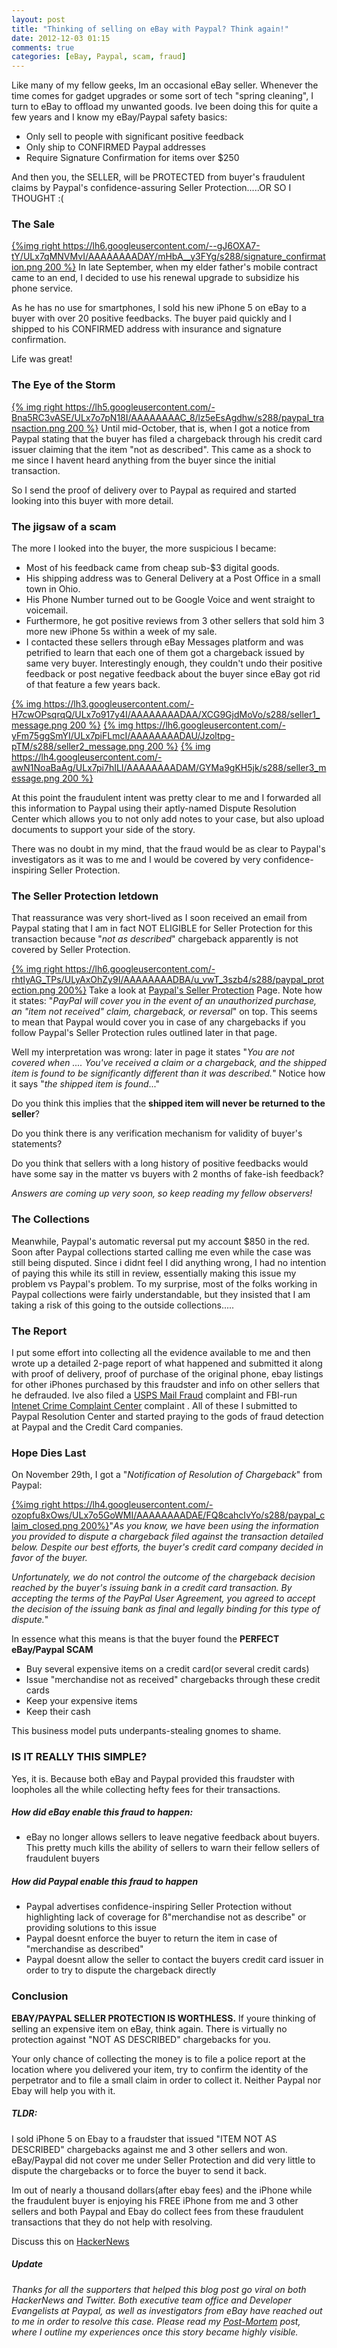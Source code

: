 ```yaml
---
layout: post
title: "Thinking of selling on eBay with Paypal? Think again!"
date: 2012-12-03 01:15
comments: true
categories: [eBay, Paypal, scam, fraud]
---
```

Like many of my fellow geeks, Im an occasional eBay seller. Whenever the time comes for gadget upgrades or some sort of tech "spring cleaning", I turn to eBay to offload my unwanted goods. Ive been doing this for quite a few years and I know my eBay/Paypal safety basics:

* Only sell to people with significant positive feedback
* Only ship to CONFIRMED Paypal addresses
* Require Signature Confirmation for items over $250

And then you, the SELLER, will be PROTECTED from buyer's fraudulent claims by Paypal's confidence-assuring Seller Protection.....OR SO I THOUGHT :(
<!-- more -->

### The Sale
[{%img right https://lh6.googleusercontent.com/--gJ6OXA7-tY/ULx7qMNVMvI/AAAAAAAADAY/mHbA__y3FYg/s288/signature_confirmation.png 200 %}](https://lh6.googleusercontent.com/--gJ6OXA7-tY/ULx7qMNVMvI/AAAAAAAADAY/mHbA__y3FYg/s800/signature_confirmation.png)
In late September, when my elder father's mobile contract came to an end, I decided to use his renewal upgrade to subsidize his phone service. 

As he has no use for smartphones, I sold his new iPhone 5 on eBay to a buyer with over 20 positive feedbacks. The buyer paid quickly and I shipped to his CONFIRMED address with insurance and signature confirmation. 

Life was great!

### The Eye of the Storm

[{% img right https://lh5.googleusercontent.com/-Bna5RC3vASE/ULx7o7pN18I/AAAAAAAAC_8/lz5eEsAgdhw/s288/paypal_transaction.png 200 %}](https://lh5.googleusercontent.com/-Bna5RC3vASE/ULx7o7pN18I/AAAAAAAAC_8/lz5eEsAgdhw/s800/paypal_transaction.png) Until mid-October, that is, when I got a notice from Paypal stating that the buyer has filed a chargeback through his credit card issuer claiming that the item "not as described". This came as a shock to me since I havent heard anything from the buyer since the initial transaction. 

So I send the proof of delivery over to Paypal as required and started looking into this buyer with more detail.

### The jigsaw of a scam

The more I looked into the buyer, the more suspicious I became:

* Most of his feedback came from cheap sub-$3 digital goods. 
* His shipping address was to General Delivery at a Post Office in a small town in Ohio. 
* His Phone Number turned out to be Google Voice and went straight to voicemail.
* Furthermore, he got positive reviews from 3 other sellers that sold him 3 more new iPhone 5s within a week of my sale. 
* I contacted these sellers through eBay Messages platform and was petrified to learn that each one of them got a chargeback issued by same very buyer. Interestingly enough, they couldn't undo their positive feedback or post negative feedback about the buyer since eBay got rid of that feature a few years back.

[{% img https://lh3.googleusercontent.com/-H7cwOPsqrqQ/ULx7o917y4I/AAAAAAAADAA/XCG9GjdMoVo/s288/seller1_message.png 200 %}](https://lh3.googleusercontent.com/-H7cwOPsqrqQ/ULx7o917y4I/AAAAAAAADAA/XCG9GjdMoVo/s800/seller1_message.png)
[{% img https://lh6.googleusercontent.com/-yFm75ggSmYI/ULx7piFLmcI/AAAAAAAADAU/Jzoltpg-pTM/s288/seller2_message.png 200 %}](https://lh6.googleusercontent.com/-yFm75ggSmYI/ULx7piFLmcI/AAAAAAAADAU/Jzoltpg-pTM/s800/seller2_message.png)
[{% img https://lh4.googleusercontent.com/-awN1NoaBaAg/ULx7pi7hILI/AAAAAAAADAM/GYMa9gKH5jk/s288/seller3_message.png 200 %}](https://lh4.googleusercontent.com/-awN1NoaBaAg/ULx7pi7hILI/AAAAAAAADAM/GYMa9gKH5jk/s800/seller3_message.png) 

At this point the fraudulent intent was pretty clear to me and I forwarded all this information to Paypal using their aptly-named Dispute Resolution Center which allows you to not only add notes to your case, but also upload documents to support your side of the story. 

There was no doubt in my mind, that the fraud would be as clear to Paypal's investigators as it was to me and I would be covered by very confidence-inspiring Seller Protection.

### The Seller Protection letdown

That reassurance was very short-lived as I soon received an email from Paypal stating that I am in fact NOT ELIGIBLE for Seller Protection for this transaction because "*not as described*" chargeback apparently is not covered by Seller Protection.

[{% img right https://lh6.googleusercontent.com/-rhtIyAG_TPs/ULyAxOhZy9I/AAAAAAAADBA/u_vwT_3szb4/s288/paypal_protection.png 200%}](https://lh6.googleusercontent.com/-rhtIyAG_TPs/ULyAxOhZy9I/AAAAAAAADBA/u_vwT_3szb4/s800/paypal_protection.png) Take a look at [Paypal's Seller Protection](https://www.paypal.com/us/webapps/mpp/security/seller-protection-learn-more) Page. Note how it states: "*PayPal will cover you in the event of an unauthorized purchase, an "item not received" claim, chargeback, or reversal*" on top. This seems to mean that Paypal would cover you in case of any chargebacks if you follow Paypal's Seller Protection rules outlined later in that page.

Well my interpretation was wrong: later in page it states "*You are not covered when .... You've received a claim or a chargeback, and the shipped item is found to be significantly different than it was described.*" Notice how it says "*the shipped item is found*..." 

Do you think this implies that the **shipped item will never be returned to the seller**? 

Do you think there is any verification mechanism for validity of buyer's statements?

Do you think that sellers with a long history of positive feedbacks would have some say in the matter vs buyers with 2 months of fake-ish feedback?

*Answers are coming up very soon, so keep reading my fellow observers!*

### The Collections

Meanwhile, Paypal's automatic reversal put my account $850 in the red. Soon after Paypal collections started calling me even while the case was still being disputed. Since i didnt feel I did anything wrong, I had no intention of paying this while its still in review, essentially making this issue my problem vs Paypal's problem. To my surprise, most of the folks working in Paypal collections were fairly understandable, but they insisted that I am taking a risk of this going to the outside collections.....

### The Report

I put some effort into collecting all the evidence available to me and then wrote up a detailed 2-page report of what happened and submitted it along with proof of delivery, proof of purchase of the original phone, ebay listings for other iPhones purchased by this fraudster and info on other sellers that he defrauded. Ive also filed a [USPS Mail Fraud](http://ehome.uspis.gov/fcsexternal/default.aspx) complaint and FBI-run [Intenet Crime Complaint Center](http://ic3.gov) complaint . All of these I submitted to Paypal Resolution Center and started praying to the gods of fraud detection at Paypal and the Credit Card companies.

### Hope Dies Last

On November 29th, I got a "*Notification of Resolution of Chargeback*" from Paypal:

[{%img right https://lh4.googleusercontent.com/-ozopfu8xOws/ULx7o5GoWMI/AAAAAAAADAE/FQ8cahcIvYo/s288/paypal_claim_closed.png 200%}](https://lh4.googleusercontent.com/-ozopfu8xOws/ULx7o5GoWMI/AAAAAAAADAE/FQ8cahcIvYo/s800/paypal_claim_closed.png)"*As you know, we have been using the information you provided to dispute a chargeback filed against the transaction detailed below. Despite our best efforts, the buyer's credit card company decided in favor of the buyer.*
 
*Unfortunately, we do not control the outcome of the chargeback decision reached by the buyer's issuing bank in a credit card transaction. By
accepting the terms of the PayPal User Agreement, you agreed to accept the decision of the issuing bank as final and legally binding for this type of dispute.*"

In essence what this means is that the buyer found the **PERFECT eBay/Paypal SCAM**

* Buy several expensive items on a credit card(or several credit cards)
* Issue "merchandise not as received" chargebacks through these credit cards
* Keep your expensive items
* Keep their cash

This business model puts underpants-stealing gnomes to shame.

### IS IT REALLY THIS SIMPLE?

Yes, it is. Because both eBay and Paypal provided this fraudster with loopholes all the while collecting hefty fees for their transactions.

##### How did eBay enable this fraud to happen:

* eBay no longer allows sellers to leave negative feedback about buyers. This pretty much kills the ability of sellers to warn their fellow sellers of fraudulent buyers

##### How did Paypal enable this fraud to happen

* Paypal advertises confidence-inspiring Seller Protection without highlighting lack of coverage for ß"merchandise not as describe" or providing solutions to this issue
* Paypal doesnt enforce the buyer to return the item in case of "merchandise as described"
* Paypal doesnt allow the seller to contact the buyers credit card issuer in order to try to dispute the chargeback directly 

### Conclusion

**EBAY/PAYPAL SELLER PROTECTION IS WORTHLESS.** If youre thinking of selling an expensive item on eBay, think again. There is virtually no protection against "NOT AS DESCRIBED" chargebacks for you.

Your only chance of collecting the money is to file a police report at the location where you delivered your item, try to confirm the identity of the perpetrator and to file a small claim in order to collect it. Neither Paypal nor Ebay will help you with it.

##### TLDR:

I sold iPhone 5 on Ebay to a fraudster that issued "ITEM NOT AS DESCRIBED" chargebacks against me and 3 other sellers and won. eBay/Paypal did not cover me under Seller Protection and did very little to dispute the chargebacks or to force the buyer to send it back. 

Im out of nearly a thousand dollars(after ebay fees) and the iPhone while the fraudulent buyer is enjoying his FREE iPhone from me and 3 other sellers and both Paypal and Ebay do collect fees from these fraudulent transactions that they do not help with resolving.

Discuss this on [HackerNews](http://news.ycombinator.com/item?id=4867484)

##### Update

*Thanks for all the supporters that helped this blog post go viral on both HackerNews and Twitter. Both executive team office and Developer Evangelists at Paypal, as well as investigators from eBay have reached out to me in order to resolve this case. Please read my [Post-Mortem](http://codenerdz.com/blog/2012/12/05/post-mortem-outcry-of-the-crowd/) post, where I outline my experiences once this story became highly visible.*


